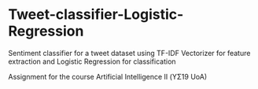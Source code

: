 # Tweet-classifier-Logistic-Regression

Sentiment classifier for a tweet dataset using TF-IDF Vectorizer for feature extraction and Logistic Regression for classification

Assignment for the course Artificial Intelligence II (ΥΣ19 UoA)